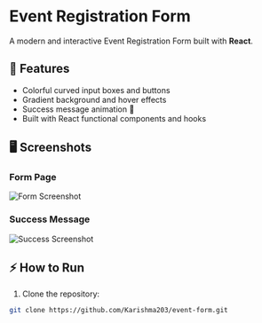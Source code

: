 # Event Registration Form

A modern and interactive Event Registration Form built with **React**.

## 🌈 Features
- Colorful curved input boxes and buttons  
- Gradient background and hover effects  
- Success message animation 🎉  
- Built with React functional components and hooks  

## 🖥️ Screenshots

### Form Page
![Form Screenshot](screen_shots/form.png)

### Success Message
![Success Screenshot](screen_shots/Success.png)

## ⚡ How to Run
1. Clone the repository:
```bash
git clone https://github.com/Karishma203/event-form.git
